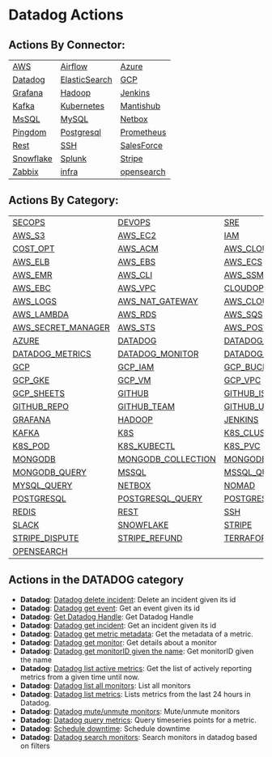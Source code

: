 # Datadog Actions

## Actions By Connector:

|                                                             |                                           |                                     |
| ----------------------------------------------------------- | ----------------------------------------- | ----------------------------------- |
| [AWS](action\_AWS.md)                                       | [Airflow](action\_AIRFLOW.md)             | [Azure](action\_AZURE.md)           |
| [Datadog](action\_DATADOG.md)                               | [ElasticSearch](action\_ELASTICSEARCH.md) | [GCP](action\_GCP.md)               |
| [Grafana](action\_GRAFANA.md)                               | [Hadoop](action\_HADOOP.md)               | [Jenkins](action\_JENKINS.md)       |
| [Kafka](../guides/connectors/apache-kafka/action\_kafka.md) | [Kubernetes](action\_KUBERNETES.md)       | [Mantishub](action\_MANTISHUB.md)   |
| [MsSQL](action\_MSSQL.md)                                   | [MySQL](action\_MYSQL.md)                 | [Netbox](action\_NETBOX.md)         |
| [Pingdom](action\_PINGDOM.md)                               | [Postgresql](action\_POSTGRESQL.md)       | [Prometheus](action\_PROMETHEUS.md) |
| [Rest](action\_REST.md)                                     | [SSH](action\_SSH.md)                     | [SalesForce](action\_SALESFORCE.md) |
| [Snowflake](action\_SNOWFLAKE.md)                           | [Splunk](action\_SPLUNK.md)               | [Stripe](action\_STRIPE.md)         |
| [Zabbix](action\_ZABBIX.md)                                 | [infra](action\_INFRA.md)                 | [opensearch](action\_OPENSEARCH.md) |

## Actions By Category:

|                                                             |                                                       |                                                   |
| ----------------------------------------------------------- | ----------------------------------------------------- | ------------------------------------------------- |
| [SECOPS](action\_SECOPS.md)                                 | [DEVOPS](action\_DEVOPS.md)                           | [SRE](action\_SRE.md)                             |
| [AWS\_S3](action\_AWS\_S3.md)                               | [AWS\_EC2](action\_AWS\_EC2.md)                       | [IAM](action\_IAM.md)                             |
| [COST\_OPT](action\_COST\_OPT.md)                           | [AWS\_ACM](action\_AWS\_ACM.md)                       | [AWS\_CLOUDWATCH](action\_AWS\_CLOUDWATCH.md)     |
| [AWS\_ELB](action\_AWS\_ELB.md)                             | [AWS\_EBS](action\_AWS\_EBS.md)                       | [AWS\_ECS](action\_AWS\_ECS.md)                   |
| [AWS\_EMR](action\_AWS\_EMR.md)                             | [AWS\_CLI](action\_AWS\_CLI.md)                       | [AWS\_SSM](action\_AWS\_SSM.md)                   |
| [AWS\_EBC](action\_AWS\_EBC.md)                             | [AWS\_VPC](action\_AWS\_VPC.md)                       | [CLOUDOPS](action\_CLOUDOPS.md)                   |
| [AWS\_LOGS](action\_AWS\_LOGS.md)                           | [AWS\_NAT\_GATEWAY](action\_AWS\_NAT\_GATEWAY.md)     | [AWS\_CLOUDTRAIL](action\_AWS\_CLOUDTRAIL.md)     |
| [AWS\_LAMBDA](action\_AWS\_LAMBDA.md)                       | [AWS\_RDS](action\_AWS\_RDS.md)                       | [AWS\_SQS](action\_AWS\_SQS.md)                   |
| [AWS\_SECRET\_MANAGER](action\_AWS\_SECRET\_MANAGER.md)     | [AWS\_STS](action\_AWS\_STS.md)                       | [AWS\_POSTGRES](action\_AWS\_POSTGRES.md)         |
| [AZURE](action\_AZURE.md)                                   | [DATADOG](action\_DATADOG.md)                         | [DATADOG\_INCIDENT](action\_DATADOG\_INCIDENT.md) |
| [DATADOG\_METRICS](action\_DATADOG\_METRICS.md)             | [DATADOG\_MONITOR](action\_DATADOG\_MONITOR.md)       | [DATADOG\_ALERTS](action\_DATADOG\_ALERTS.md)     |
| [GCP](action\_GCP.md)                                       | [GCP\_IAM](action\_GCP\_IAM.md)                       | [GCP\_BUCKET](action\_GCP\_BUCKET.md)             |
| [GCP\_GKE](action\_GCP\_GKE.md)                             | [GCP\_VM](action\_GCP\_VM.md)                         | [GCP\_VPC](action\_GCP\_VPC.md)                   |
| [GCP\_SHEETS](action\_GCP\_SHEETS.md)                       | [GITHUB](action\_GITHUB.md)                           | [GITHUB\_ISSUE](action\_GITHUB\_ISSUE.md)         |
| [GITHUB\_REPO](action\_GITHUB\_REPO.md)                     | [GITHUB\_TEAM](action\_GITHUB\_TEAM.md)               | [GITHUB\_USER](action\_GITHUB\_USER.md)           |
| [GRAFANA](action\_GRAFANA.md)                               | [HADOOP](action\_HADOOP.md)                           | [JENKINS](action\_JENKINS.md)                     |
| [KAFKA](../guides/connectors/apache-kafka/action\_kafka.md) | [K8S](action\_K8S.md)                                 | [K8S\_CLUSTER](action\_K8S\_CLUSTER.md)           |
| [K8S\_POD](action\_K8S\_POD.md)                             | [K8S\_KUBECTL](action\_K8S\_KUBECTL.md)               | [K8S\_PVC](action\_K8S\_PVC.md)                   |
| [MONGODB](action\_MONGODB.md)                               | [MONGODB\_COLLECTION](action\_MONGODB\_COLLECTION.md) | [MONGODB\_CLUSTER](action\_MONGODB\_CLUSTER.md)   |
| [MONGODB\_QUERY](action\_MONGODB\_QUERY.md)                 | [MSSQL](action\_MSSQL.md)                             | [MSSQL\_QUERY](action\_MSSQL\_QUERY.md)           |
| [MYSQL\_QUERY](action\_MYSQL\_QUERY.md)                     | [NETBOX](action\_NETBOX.md)                           | [NOMAD](action\_NOMAD.md)                         |
| [POSTGRESQL](action\_POSTGRESQL.md)                         | [POSTGRESQL\_QUERY](action\_POSTGRESQL\_QUERY.md)     | [POSTGRESQL\_TABLE](action\_POSTGRESQL\_TABLE.md) |
| [REDIS](action\_REDIS.md)                                   | [REST](action\_REST.md)                               | [SSH](action\_SSH.md)                             |
| [SLACK](action\_SLACK.md)                                   | [SNOWFLAKE](action\_SNOWFLAKE.md)                     | [STRIPE](action\_STRIPE.md)                       |
| [STRIPE\_DISPUTE](action\_STRIPE\_DISPUTE.md)               | [STRIPE\_REFUND](action\_STRIPE\_REFUND.md)           | [TERRAFORM](action\_TERRAFORM.md)                 |
| [OPENSEARCH](action\_OPENSEARCH.md)                         |                                                       |                                                   |

## Actions in the DATADOG category

* **Datadog**: [Datadog delete incident](https://github.com/unskript/Awesome-CloudOps-Automation/tree/master/Datadog/legos/datadog\_delete\_incident/README.md): Delete an incident given its id
* **Datadog**: [Datadog get event](https://github.com/unskript/Awesome-CloudOps-Automation/tree/master/Datadog/legos/datadog\_get\_event/README.md): Get an event given its id
* **Datadog**: [Get Datadog Handle](https://github.com/unskript/Awesome-CloudOps-Automation/tree/master/Datadog/legos/datadog\_get\_handle/README.md): Get Datadog Handle
* **Datadog**: [Datadog get incident](https://github.com/unskript/Awesome-CloudOps-Automation/tree/master/Datadog/legos/datadog\_get\_incident/README.md): Get an incident given its id
* **Datadog**: [Datadog get metric metadata](https://github.com/unskript/Awesome-CloudOps-Automation/tree/master/Datadog/legos/datadog\_get\_metric\_metadata/README.md): Get the metadata of a metric.
* **Datadog**: [Datadog get monitor](https://github.com/unskript/Awesome-CloudOps-Automation/tree/master/Datadog/legos/datadog\_get\_monitor/README.md): Get details about a monitor
* **Datadog**: [Datadog get monitorID given the name](https://github.com/unskript/Awesome-CloudOps-Automation/tree/master/Datadog/legos/datadog\_get\_monitorid/README.md): Get monitorID given the name
* **Datadog**: [Datadog list active metrics](https://github.com/unskript/Awesome-CloudOps-Automation/tree/master/Datadog/legos/datadog\_list\_active\_metrics/README.md): Get the list of actively reporting metrics from a given time until now.
* **Datadog**: [Datadog list all monitors](https://github.com/unskript/Awesome-CloudOps-Automation/tree/master/Datadog/legos/datadog\_list\_all\_monitors/README.md): List all monitors
* **Datadog**: [Datadog list metrics](https://github.com/unskript/Awesome-CloudOps-Automation/tree/master/Datadog/legos/datadog\_list\_metrics/README.md): Lists metrics from the last 24 hours in Datadog.
* **Datadog**: [Datadog mute/unmute monitors](https://github.com/unskript/Awesome-CloudOps-Automation/tree/master/Datadog/legos/datadog\_mute\_or\_unmute\_alerts/README.md): Mute/unmute monitors
* **Datadog**: [Datadog query metrics](https://github.com/unskript/Awesome-CloudOps-Automation/tree/master/Datadog/legos/datadog\_query\_metrics/README.md): Query timeseries points for a metric.
* **Datadog**: [Schedule downtime](https://github.com/unskript/Awesome-CloudOps-Automation/tree/master/Datadog/legos/datadog\_schedule\_downtime/README.md): Schedule downtime
* **Datadog**: [Datadog search monitors](https://github.com/unskript/Awesome-CloudOps-Automation/tree/master/Datadog/legos/datadog\_search\_monitors/README.md): Search monitors in datadog based on filters

